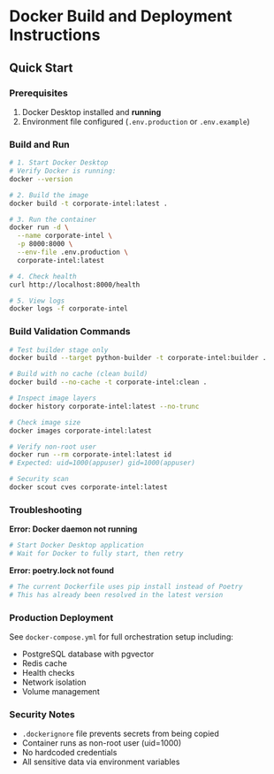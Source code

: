 # Docker Build and Deployment Instructions

## Quick Start

### Prerequisites
1. Docker Desktop installed and **running**
2. Environment file configured (`.env.production` or `.env.example`)

### Build and Run

```bash
# 1. Start Docker Desktop
# Verify Docker is running:
docker --version

# 2. Build the image
docker build -t corporate-intel:latest .

# 3. Run the container
docker run -d \
  --name corporate-intel \
  -p 8000:8000 \
  --env-file .env.production \
  corporate-intel:latest

# 4. Check health
curl http://localhost:8000/health

# 5. View logs
docker logs -f corporate-intel
```

### Build Validation Commands

```bash
# Test builder stage only
docker build --target python-builder -t corporate-intel:builder .

# Build with no cache (clean build)
docker build --no-cache -t corporate-intel:clean .

# Inspect image layers
docker history corporate-intel:latest --no-trunc

# Check image size
docker images corporate-intel:latest

# Verify non-root user
docker run --rm corporate-intel:latest id
# Expected: uid=1000(appuser) gid=1000(appuser)

# Security scan
docker scout cves corporate-intel:latest
```

### Troubleshooting

**Error: Docker daemon not running**
```bash
# Start Docker Desktop application
# Wait for Docker to fully start, then retry
```

**Error: poetry.lock not found**
```bash
# The current Dockerfile uses pip install instead of Poetry
# This has already been resolved in the latest version
```

### Production Deployment

See `docker-compose.yml` for full orchestration setup including:
- PostgreSQL database with pgvector
- Redis cache
- Health checks
- Network isolation
- Volume management

### Security Notes

- `.dockerignore` file prevents secrets from being copied
- Container runs as non-root user (uid=1000)
- No hardcoded credentials
- All sensitive data via environment variables

